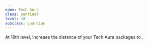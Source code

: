 ```yaml
---
name: Tech Aura
class: sentinel
level: 18
subclass: guardian
---
```

At 18th level, increase the distance of your Tech Aura packages to <me-distance length="50" />.
